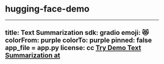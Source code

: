 # hugging-face-demo
---

title: Text Summarization
sdk: gradio
emoji: 😻
colorFrom: purple
colorTo: purple
pinned: false
app_file = app.py
license: cc
[Try Demo Text Summarization at](https://huggingface.co/spaces/Salman3Tariq/Demo)
---
